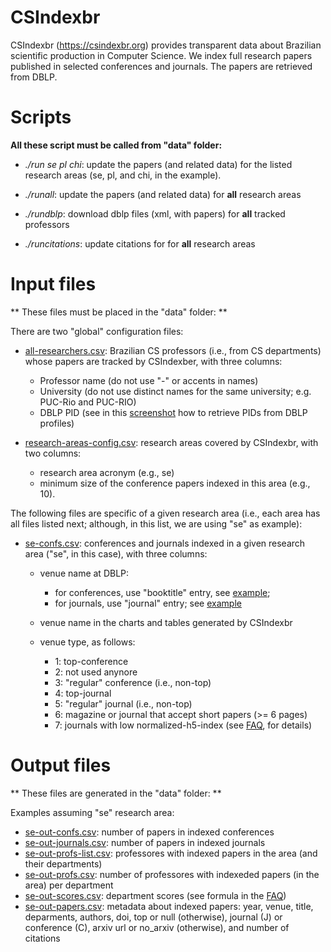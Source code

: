 # CSIndexbr

CSIndexbr (https://csindexbr.org) provides transparent data about Brazilian scientific production in Computer Science. We index full research papers published in selected conferences and journals. The papers are retrieved from DBLP.

# Scripts 

**All these script must be called from "data" folder:**

* *./run se pl chi*: update the papers (and related data) for the listed research areas (se, pl, and chi, in the example). 

* *./runall*: update the papers (and related data) for **all** research areas

* *./rundblp*: download dblp files (xml, with papers) for **all** tracked professors

* *./runcitations*: update citations for for **all** research areas

# Input files

** These files must be placed in the "data" folder: **

There are two "global" configuration files:

* [all-researchers.csv](https://github.com/aserg-ufmg/CSIndex/blob/master/data/all-researchers.csv): Brazilian CS professors (i.e., from CS departments) whose papers are tracked by CSIndexber, with three columns:

  * Professor name (do not use "-" or accents in names)
  * University (do not use distinct names for the same university; e.g. PUC-Rio and PUC-RIO)
  * DBLP PID (see in this [screenshot](https://github.com/aserg-ufmg/CSIndex/blob/master/figs/dblp-pid-screenshot.jpg) how to retrieve PIDs from DBLP profiles)
  
* [research-areas-config.csv](https://github.com/aserg-ufmg/CSIndex/blob/master/data/research-areas-config.csv): research areas covered by CSIndexbr, with two columns: 
  * research area acronym (e.g., se)
  * minimum size of the conference papers indexed in this area (e.g., 10).

The following files are specific of a given research area (i.e., each area has all files listed next; although, in this list, we are using "se" as example):

* [se-confs.csv](https://github.com/aserg-ufmg/CSIndex/blob/master/data/se-confs.csv): conferences and journals indexed in a given research area ("se", in this case), with three columns: 

  * venue name at DBLP:
    * for conferences, use "booktitle" entry, see [example](https://dblp.uni-trier.de/rec/xml/conf/esem/CoelhoVSS18.xml); 
    * for journals, use "journal" entry; see [example](https://dblp.uni-trier.de/rec/xml/journals/jss/BritoHVR18.xml)
  * venue name in the charts and tables generated by CSIndexbr
  * venue type, as follows:

    * 1: top-conference 
    * 2: not used anynore
    * 3: "regular" conference (i.e., non-top)
    * 4: top-journal 
    * 5: "regular" journal (i.e., non-top)
    * 6: magazine or journal that accept short papers (>= 6 pages)
    * 7: journals with low normalized-h5-index (see [FAQ](https://csindexbr.org/faq.html), for details) 

# Output files

** These files are generated in the "data" folder: **

Examples assuming "se" research area:

* [se-out-confs.csv](https://github.com/aserg-ufmg/CSIndex/blob/master/data/se-out-confs.csv): number of papers in indexed conferences
* [se-out-journals.csv](https://github.com/aserg-ufmg/CSIndex/blob/master/data/se-out-journals.csv): number of papers in indexed journals
* [se-out-profs-list.csv](https://github.com/aserg-ufmg/CSIndex/blob/master/data/se-out-profs-list.csv): professores with indexed papers in the area (and their departments)
* [se-out-profs.csv](https://github.com/aserg-ufmg/CSIndex/blob/master/data/se-out-profs.csv): number of professores with indexeded papers (in the area) per department
* [se-out-scores.csv](https://github.com/aserg-ufmg/CSIndex/blob/master/data/se-out-scores.csv): department scores (see formula in the [FAQ](https://csindexbr.org/faq.html))
* [se-out-papers.csv](https://github.com/aserg-ufmg/CSIndex/blob/master/data/se-out-papers.csv): metadata about indexed papers: year, venue, title, deparments, authors, doi, top or null (otherwise), journal (J) or conference (C), arxiv url or no_arxiv (otherwise), and number of citations
